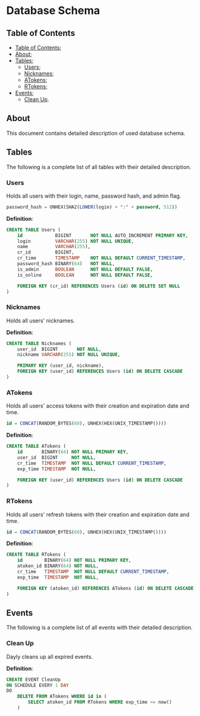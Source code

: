 # Database Schema

## Table of Contents

- [Table of Contents](#table-of-contents);
- [About](#about);
- [Tables](#tables);
  - [Users](#users);
  - [Nicknames](#nicknames);
  - [ATokens](#atokens);
  - [RTokens](#rtokens);
- [Events](#events);
  - [Clean Up](#clean-up).

## About

This document contains detailed description of used database schema.

## Tables

The following is a complete list of all tables with their detailed description.

### Users

Holds all users with their login, name, password hash, and admin flag.

```sql
password_hash = UNHEX(SHA2(LOWER(login) + ":" + password, 512))
```

__Definition__:

```sql
CREATE TABLE Users (
    id            BIGINT       NOT NULL AUTO_INCREMENT PRIMARY KEY,
    login         VARCHAR(255) NOT NULL UNIQUE,
    name          VARCHAR(255),
    cr_id         BIGINT,
    cr_time       TIMESTAMP    NOT NULL DEFAULT CURRENT_TIMESTAMP,
    password_hash BINARY(64)   NOT NULL,
    is_admin      BOOLEAN      NOT NULL DEFAULT FALSE,
    is_online     BOOLEAN      NOT NULL DEFAULT FALSE,

    FOREIGN KEY (cr_id) REFERENCES Users (id) ON DELETE SET NULL
)
```

### Nicknames

Holds all users' nicknames.

__Definition__:

```sql
CREATE TABLE Nicknames (
    user_id  BIGINT       NOT NULL,
    nickname VARCHAR(255) NOT NULL UNIQUE,

    PRIMARY KEY (user_id, nickname),
    FOREIGN KEY (user_id) REFERENCES Users (id) ON DELETE CASCADE
)
```

### ATokens

Holds all users' access tokens with their creation and expiration date and time.

```sql
id = CONCAT(RANDOM_BYTES(60), UNHEX(HEX(UNIX_TIMESTAMP())))
```

__Definition__:

```sql
CREATE TABLE ATokens (
    id       BINARY(64) NOT NULL PRIMARY KEY,
    user_id  BIGINT     NOT NULL,
    cr_time  TIMESTAMP  NOT NULL DEFAULT CURRENT_TIMESTAMP,
    exp_time TIMESTAMP  NOT NULL,

    FOREIGN KEY (user_id) REFERENCES Users (id) ON DELETE CASCADE
)
```

### RTokens

Holds all users' refresh tokens with their creation and expiration date and time.

```sql
id = CONCAT(RANDOM_BYTES(60), UNHEX(HEX(UNIX_TIMESTAMP())))
```

__Definition__:

```sql
CREATE TABLE RTokens (
    id        BINARY(64) NOT NULL PRIMARY KEY,
    atoken_id BINARY(64) NOT NULL,
    cr_time   TIMESTAMP  NOT NULL DEFAULT CURRENT_TIMESTAMP,
    exp_time  TIMESTAMP  NOT NULL,

    FOREIGN KEY (atoken_id) REFERENCES ATokens (id) ON DELETE CASCADE
)
```

## Events

The following is a complete list of all events with their detailed description.

### Clean Up

Dayly cleans up all expired events.

__Definition__:

```sql
CREATE EVENT CleanUp
ON SCHEDULE EVERY 1 DAY
DO
    DELETE FROM ATokens WHERE id in (
        SELECT atoken_id FROM RTokens WHERE exp_time <= now()
    )
```
